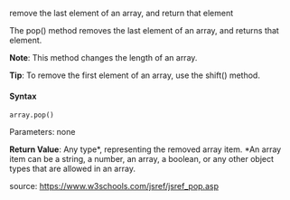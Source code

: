remove the last element of an array, and return that element

The pop() method removes the last element of an array, and returns that element.

**Note**: This method changes the length of an array.

**Tip**: To remove the first element of an array, use the shift() method.

#### Syntax

`array.pop()`

Parameters: none


**Return Value**:	Any type*, representing the removed array item. *An array item can be a string, a number, an array, a boolean, or any other object types that are allowed in an array.

source: https://www.w3schools.com/jsref/jsref_pop.asp 